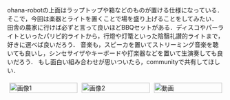 ohana-robotの上面はラップトップや箱などのものが置ける仕様になっている．そこで，今回は楽器とライトを置くことで場を盛り上げることをしてみたい．
田舎の農家に行けば必ずと言って良いほどBBQセットがある．ディスコやパーライトといったパリピ的ライトから，行燈や灯篭といった陰翳礼讃的ライトまで，好きに選べば良いだろう．
音楽も，スピーカを置いてストリーミング音楽を聴いても良いし，シンセサイザやキーボードや打楽器などを置いて生演奏しても良いだろう．
もし面白い組み合わせが思いついたら，communityで共有してほしい．

<div style="display: flex; justify-content: space-between; align-items: flex-start; flex-wrap: nowrap;">
  <div style="flex: 1; padding: 5px; display: flex;">
    <img src="img/image1.png" alt="画像1" style="width: 100%; height: auto; max-width: 200px;">
  </div>
  <div style="flex: 1; padding: 5px; display: flex;">
    <img src="img/image2.png" alt="画像2" style="width: 100%; height: auto; max-width: 200px;">
  </div>
  <div style="flex: 1; padding: 5px; display: flex;">
    <img src="img/video.gif" alt="動画" style="width: 100%; height: auto; max-width: 200px;">
  </div>
</div>
